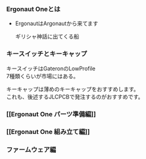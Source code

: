   

  ### Ergonaut Oneとは

  

- ErgonautはArgonautから来てます
    
    ギリシャ神話に出てくる船
    



  

### キースイッチとキーキャップ

キースイッチはGateronのLowProfile  
7種類くらいが市場にはある。  

  

キーキャップは薄めのキーキャップをおすすめします。  
これも、後述するJLCPCBで発注するのがおすすめです。  

  

### [[Ergonaut One パーツ準備編]]

  

  

### [[Ergonaut One 組み立て編]] 

  

  

### ファームウェア編